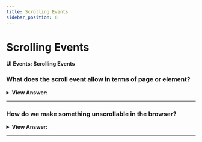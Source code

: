 ```yaml
---
title: Scrolling Events
sidebar_position: 6
---
```


# Scrolling Events

**UI Events: Scrolling Events**

<head>
  <title>Scrolling Events - JavaScript Interview Questions & Answers</title>
  <meta charSet="utf-8" />
</head>

### What does the scroll event allow in terms of page or element?

<details>
  <summary><strong>View Answer:</strong></summary>
  <div>
  <div><strong>Interview Response:</strong> The scroll event allows reacting to a page or element scrolling. There are quite a few good things we can do here. Like, show/hide additional controls or information depending on where in the document the user is. Load more data when the user scrolls down till the end of the page (lazy load).
    </div><br />
  <div><strong className="codeExample">Code Example:</strong><br /><br />

  <div></div>

```html
<style>
  #showScroll {
    height: 5000px;
    padding-top: 500px;
  }
</style>
<div id="showScroll" onscroll="scroll();">0</div>
<script>
  window.addEventListener('scroll', function () {
    document.getElementById('showScroll').innerHTML = window.pageYOffset + 'px';
  });
</script>
```

  </div>
  </div>
</details>

---

### How do we make something unscrollable in the browser?

<details>
  <summary><strong>View Answer:</strong></summary>
  <div>
  <div><strong>Interview Response:</strong> We can’t prevent scrolling by using event.preventDefault() in onscroll listener, because it triggers after the scroll has already happened. But we can prevent scrolling by event.preventDefault() on an event that causes the scroll, for instance keydown event for pageUp and pageDown. If we add an event handler to these events and event.preventDefault() in it, then the scroll won’t start. There are many ways to initiate a scroll, so it’s more reliable to use CSS, overflow property.
    </div>
  </div>
</details>

---
